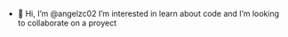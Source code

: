 - 👋 Hi, I’m @angelzc02 I’m interested in learn about code and I’m looking to collaborate on a proyect

<!---
angelzc02/angelzc02 is a ✨ special ✨ repository because its `README.md` (this file) appears on your GitHub profile.
You can click the Preview link to take a look at your changes.
--->
